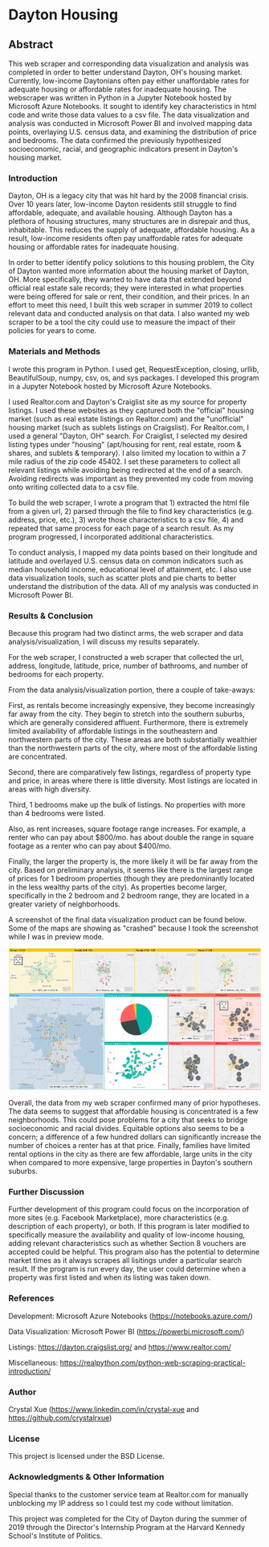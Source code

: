 # Dayton Housing

## Abstract 

This web scraper and corresponding data visualization and analysis was completed in order to better understand Dayton, OH's housing market. Currently, low-income Daytonians often pay either unaffordable rates for adequate housing or affordable rates for inadequate housing. The webscraper was written in Python in a Jupyter Notebook hosted by Microsoft Azure Notebooks. It sought to identify key characteristics in html code and write those data values to a csv file. The data visualization and analysis was conducted in Microsoft Power BI and involved mapping data points, overlaying U.S. census data, and examining the distribution of price and bedrooms. The data confirmed the previously hypothesized socioeconomic, racial, and geographic indicators present in Dayton's housing market.

### Introduction

Dayton, OH is a legacy city that was hit hard by the 2008 financial crisis. Over 10 years later, low-income Dayton residents still struggle to find affordable, adequate, and available housing. Although Dayton has a plethora of housing structures, many structures are in disrepair and thus, inhabitable. This reduces the supply of adequate, affordable housing. As a result, low-income residents often pay unaffordable rates for adequate housing or affordable rates for inadequate housing.

In order to better identify policy solutions to this housing problem, the City of Dayton wanted more information about the housing market of Dayton, OH. More specifically, they wanted to have data that extended beyond official real estate sale records; they were interested in what properties were being offered for sale or rent, their condition, and their prices. In an effort to meet this need, I built this web scraper in summer 2019 to collect relevant data and conducted analysis on that data. I also wanted my web scraper to be a tool the city could use to measure the impact of their policies for years to come.

### Materials and Methods

I wrote this program in Python. I used get, RequestException, closing, urllib, BeautifulSoup, numpy, csv, os, and sys packages. I developed this program in a Jupyter Notebook hosted by Microsoft Azure Notebooks.

I used Realtor.com and Dayton's Craiglist site as my source for property listings. I used these websites as they captured both the "official" housing market (such as real estate listings on Realtor.com) and the "unofficial" housing market (such as sublets listings on Craigslist). For Realtor.com, I used a general "Dayton, OH" search. For Craiglist, I selected my desired listing types under "housing" (apt/housing for rent, real estate, room & shares, and sublets & temporary). I also limited my location to within a 7 mile radius of the zip code 45402. I set these parameters to collect all relevant listings while avoiding being redirected at the end of a search. Avoiding redirects was important as they prevented my code from moving onto writing collected data to a csv file.

To build the web scraper, I wrote a program that 1) extracted the html file from a given url, 2) parsed through the file to find key characteristics (e.g. address, price, etc.), 3) wrote those characteristics to a csv file, 4) and repeated that same process for each page of a search result. As my program progressed, I incorporated additional characteristics.

To conduct analysis, I mapped my data points based on their longitude and latitude and overlayed U.S. census data on common indicators such as median household income, educational level of attainment, etc. I also use data visualization tools, such as scatter plots and pie charts to better understand the distribution of the data. All of my analysis was conducted in Microsoft Power BI.

### Results & Conclusion

Because this program had two distinct arms, the web scraper and data analysis/visualization, I will discuss my results separately.

For the web scraper, I constructed a web scraper that collected the url, address, longitude, latitude, price, number of bathrooms, and number of bedrooms for each property.

From the data analysis/visualization portion, there a couple of take-aways:

First, as rentals become increasingly expensive, they become increasingly far away from the city. They begin to stretch into the southern suburbs, which are generally considered affluent. Furthermore, there is extremely limited availability of affordable listings in the southeastern and northwestern parts of the city. These areas are both substantially wealthier than the northwestern parts of the city, where most of the affordable listing are concentrated.

Second, there are comparatively few listings, regardless of property type and price, in areas where there is little diversity. Most listings are located in areas with high diversity.

Third, 1 bedrooms make up the bulk of listings. No properties with more than 4 bedrooms were listed.

Also, as rent increases, square footage range increases. For example, a renter who can pay about $800/mo. has about double the range in square footage as a renter who can pay about $400/mo.

Finally, the larger the property is, the more likely it will be far away from the city. Based on preliminary analysis, it seems like there is the largest range of prices for 1 bedroom properties (though they are predominantly located in the less wealthy parts of the city). As properties become larger, specifically in the 2 bedroom and 2 bedroom range, they are located in a greater variety of neighborhoods.

A screenshot of the final data visualization product can be found below. Some of the maps are showing as "crashed" because I took the screenshot while I was in preview mode.

![DaytonHousingDataVisualization](DaytonHousingDataVisualization.png)

Overall, the data from my web scraper confirmed many of prior hypotheses. The data seems to suggest that affordable housing is concentrated is a few neighborhoods. This could pose problems for a city that seeks to bridge socioeconomic and racial divides. Equitable options also seems to be a concern; a difference of a few hundred dollars can significantly increase the number of choices a renter has at that price. Finally, families have limited rental options in the city as there are few affordable, large units in the city when compared to more expensive, large properties in Dayton's southern suburbs.

### Further Discussion

Further development of this program could focus on the incorporation of more sites (e.g. Facebook Marketplace), more characteristics (e.g. description of each property), or both. If this program is later modified to specifically measure the availability and quality of low-income housing, adding relevant characteristics such as whether Section 8 vouchers are accepted could be helpful. This program also has the potential to determine market times as it always scrapes all lisitings under a particular search result. If the program is run every day, the user could determine when a property was first listed and when its listing was taken down.

### References

Development: Microsoft Azure Notebooks (https://notebooks.azure.com/)

Data Visualization: Microsoft Power BI (https://powerbi.microsoft.com/)

Listings: https://dayton.craigslist.org/ and https://www.realtor.com/

Miscellaneous: https://realpython.com/python-web-scraping-practical-introduction/

### Author

Crystal Xue (https://www.linkedin.com/in/crystal-xue and https://github.com/crystalrxue)

### License

This project is licensed under the BSD License.

### Acknowledgments & Other Information

Special thanks to the customer service team at Realtor.com for manually unblocking my IP address so I could test my code without limitation.

This project was completed for the City of Dayton during the summer of 2019 through the Director's Internship Program at the Harvard Kennedy School's Institute of Politics. 
